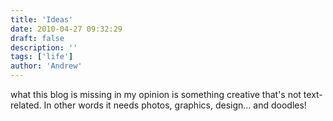 ```yaml
---
title: 'Ideas'
date: 2010-04-27 09:32:29
draft: false
description: ''
tags: ['life']
author: 'Andrew'
---
```


what this blog is missing in my opinion is something creative that's not text-related. In other words it needs photos, graphics, design... and doodles!
